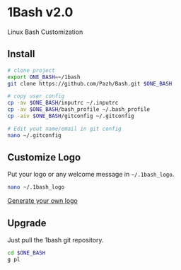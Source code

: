 # 1Bash v2.0

Linux Bash Customization

## Install

```bash
# clone project
export ONE_BASH=~/1bash
git clone https://github.com/Pazh/Bash.git $ONE_BASH

# copy user config
cp -av $ONE_BASH/inputrc ~/.inputrc
cp -av $ONE_BASH/bash_profile ~/.bash_profile
cp -aiv $ONE_BASH/gitconfig ~/.gitconfig

# Edit yout name/email in git config
nano ~/.gitconfig
```

## Customize Logo

Put your logo or any welcome message in `~/.1bash_logo`.

```bash
nano ~/.1bash_logo
```

[Generate your own logo](http://patorjk.com/software/taag)

## Upgrade

Just pull the 1bash git repository.

```bash
cd $ONE_BASH
g pl
```
